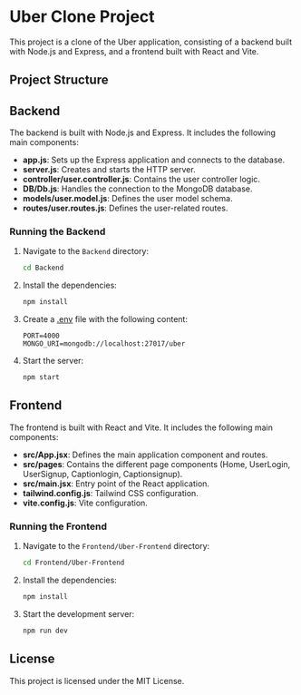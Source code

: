 # Uber Clone Project

This project is a clone of the Uber application, consisting of a backend built with Node.js and Express, and a frontend built with React and Vite.

## Project Structure

  ## Backend

The backend is built with Node.js and Express. It includes the following main components:

- **app.js**: Sets up the Express application and connects to the database.
- **server.js**: Creates and starts the HTTP server.
- **controller/user.controller.js**: Contains the user controller logic.
- **DB/Db.js**: Handles the connection to the MongoDB database.
- **models/user.model.js**: Defines the user model schema.
- **routes/user.routes.js**: Defines the user-related routes.

### Running the Backend

1. Navigate to the `Backend` directory:
    ```sh
    cd Backend
    ```

2. Install the dependencies:
    ```sh
    npm install
    ```

3. Create a [.env](http://_vscodecontentref_/24) file with the following content:
    ```
    PORT=4000
    MONGO_URI=mongodb://localhost:27017/uber
    ```

4. Start the server:
    ```sh
    npm start
    ```

## Frontend

The frontend is built with React and Vite. It includes the following main components:

- **src/App.jsx**: Defines the main application component and routes.
- **src/pages**: Contains the different page components (Home, UserLogin, UserSignup, Captionlogin, Captionsignup).
- **src/main.jsx**: Entry point of the React application.
- **tailwind.config.js**: Tailwind CSS configuration.
- **vite.config.js**: Vite configuration.

### Running the Frontend

1. Navigate to the `Frontend/Uber-Frontend` directory:
    ```sh
    cd Frontend/Uber-Frontend
    ```

2. Install the dependencies:
    ```sh
    npm install
    ```

3. Start the development server:
    ```sh
    npm run dev
    ```

## License

This project is licensed under the MIT License.
                
                
                
        
        
